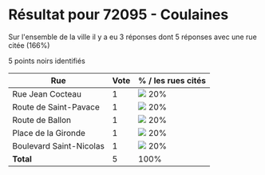 # Résultat pour 72095 - Coulaines

Sur l'ensemble de la ville il y a eu 3 réponses dont 5 réponses avec une rue citée (166%)

5 points noirs identifiés

| Rue | Vote | % / les rues cités|
|-----|------|-------------------|
| Rue Jean Cocteau | 1 | <img src="../../img/bar_20.gif" />&nbsp;20%|
| Route de Saint-Pavace | 1 | <img src="../../img/bar_20.gif" />&nbsp;20%|
| Route de Ballon | 1 | <img src="../../img/bar_20.gif" />&nbsp;20%|
| Place de la Gironde | 1 | <img src="../../img/bar_20.gif" />&nbsp;20%|
| Boulevard Saint-Nicolas | 1 | <img src="../../img/bar_20.gif" />&nbsp;20%|
| **Total** | 5 | 100%|
